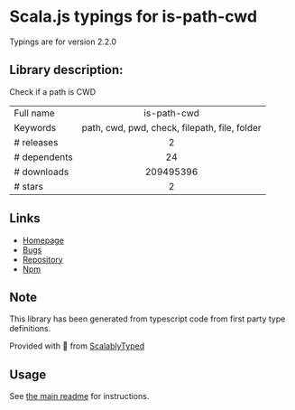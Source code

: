 
# Scala.js typings for is-path-cwd

Typings are for version 2.2.0

## Library description:
Check if a path is CWD

|                    |                 |
| ------------------ | :-------------: |
| Full name          | is-path-cwd |
| Keywords           | path, cwd, pwd, check, filepath, file, folder |
| # releases         | 2 |
| # dependents       | 24 |
| # downloads        | 209495396 |
| # stars            | 2 |

## Links
- [Homepage](https://github.com/sindresorhus/is-path-cwd#readme)
- [Bugs](https://github.com/sindresorhus/is-path-cwd/issues)
- [Repository](https://github.com/sindresorhus/is-path-cwd)
- [Npm](https://www.npmjs.com/package/is-path-cwd)
    


## Note
This library has been generated from typescript code from first party type definitions.

Provided with :purple_heart: from [ScalablyTyped](https://github.com/oyvindberg/ScalablyTyped)

## Usage
See [the main readme](../../readme.md) for instructions.


